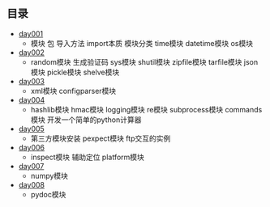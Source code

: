 ## 目录 ##
- [day001](https://github.com/liuxingrichu/python_lesson_notes/blob/master/modules/day001.md)
	- 模块 包 导入方法 import本质 模块分类 time模块 datetime模块 os模块
- [day002](https://github.com/liuxingrichu/python_lesson_notes/blob/master/modules/day002.md)
	- random模块 生成验证码 sys模块 shutil模块 zipfile模块 tarfile模块 json模块 pickle模块 shelve模块
- [day003](https://github.com/liuxingrichu/python_lesson_notes/blob/master/modules/day003.md)
	- xml模块 configparser模块
- [day004](https://github.com/liuxingrichu/python_lesson_notes/blob/master/modules/day004.md)
	- hashlib模块 hmac模块 logging模块 re模块 subprocess模块 commands模块 开发一个简单的python计算器
- [day005](https://github.com/liuxingrichu/python_lesson_notes/blob/master/modules/day005.md)
	- 第三方模块安装 pexpect模块 ftp交互的实例 
- [day006](https://github.com/liuxingrichu/python_lesson_notes/blob/master/modules/day006.md)
	- inspect模块 辅助定位 platform模块
- [day007](https://github.com/liuxingrichu/python_lesson_notes/blob/master/modules/day007.md)
	- numpy模块
- [day008](https://github.com/liuxingrichu/python_lesson_notes/blob/master/modules/day008.md)
	- pydoc模块
